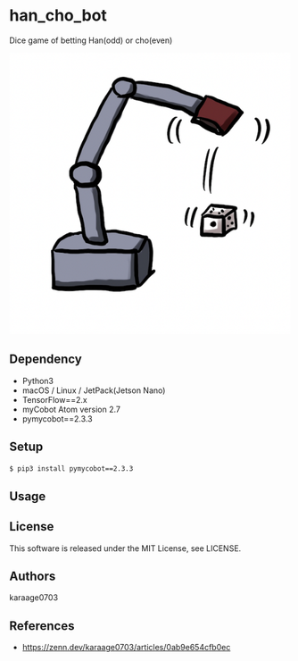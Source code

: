 # han_cho_bot
Dice game of betting Han(odd) or cho(even) 

![](./images/hancho.png)

## Dependency

- Python3
- macOS / Linux / JetPack(Jetson Nano)
- TensorFlow==2.x
- myCobot Atom version 2.7
- pymycobot==2.3.3

## Setup

```sh
$ pip3 install pymycobot==2.3.3
```

## Usage


## License
This software is released under the MIT License, see LICENSE.

## Authors
karaage0703

## References

- https://zenn.dev/karaage0703/articles/0ab9e654cfb0ec
